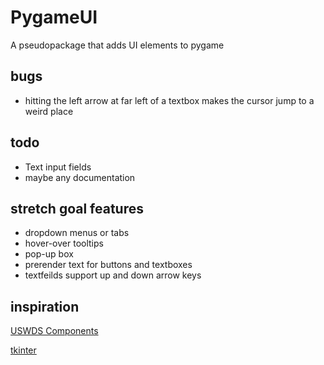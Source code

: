 # PygameUI
A pseudopackage that adds UI elements to pygame

## bugs
* hitting the left arrow at far left of a textbox makes the cursor jump to a weird place

## todo
* Text input fields
* maybe any documentation

## stretch goal features
* dropdown menus or tabs
* hover-over tooltips
* pop-up box
* prerender text for buttons and textboxes
* textfeilds support up and down arrow keys

## inspiration
[USWDS Components](https://designsystem.digital.gov/components/overview/)

[tkinter](https://docs.python.org/3/library/tkinter.html)